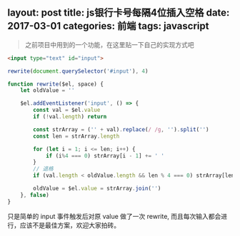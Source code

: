 layout: post
title: js银行卡号每隔4位插入空格
date: 2017-03-01
categories: 前端
tags: javascript
---

> 之前项目中用到的一个功能，在这里贴一下自己的实现方式吧
<!-- more -->
```html
<input type="text" id="input">
```

```js
rewrite(document.querySelector('#input'), 4)

function rewrite($el, space) {
    let oldValue = ''

    $el.addEventListener('input', () => {
        const val = $el.value
        if (!val.length) return

        const strArray = ('' + val).replace(/ /g, '').split('')
        const len = strArray.length

        for (let i = 1; i <= len; i++) {
            if (i%4 === 0) strArray[i - 1] += ' '
        }
        // 退格
        if (val.length < oldValue.length && len % 4 === 0) strArray[len - 1] = strArray[len - 1].substr(0, 1)

        oldValue = $el.value = strArray.join('')
    }, false)
}
```

只是简单的 input 事件触发后对原 value 做了一次 rewrite, 而且每次输入都会进行，应该不是最佳方案，欢迎大家拍砖。

<!--<script async src="//jsfiddle.net/nvjwau6v/embed/js,html,result/"></script>-->

